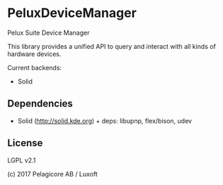 # PeluxDeviceManager
Pelux Suite Device Manager

This library provides a unified API to query and interact with all kinds of hardware devices. 

Current backends:
- Solid

## Dependencies
- Solid (http://solid.kde.org) + deps: libupnp, flex/bison, udev

## License
LGPL v2.1

(c) 2017 Pelagicore AB / Luxoft
